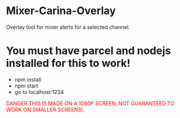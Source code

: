 # Mixer-Carina-Overlay
Overlay tool for mixer alerts for a selected channel.

# You must have parcel and nodejs installed for this to work!
- npm install
- npm start
- go to localhost:1234

<span style="color:red">DANGER THIS IS MADE ON A 1080P SCREEN, NOT GUARANTEED TO WORK ON SMALLER SCREENS!</span>.
